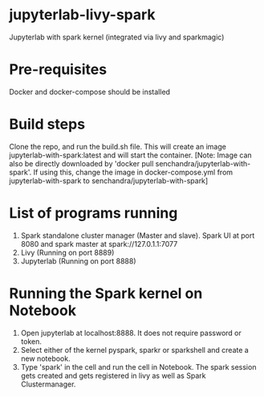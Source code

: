 # jupyterlab-livy-spark
Jupyterlab with spark kernel (integrated via livy and sparkmagic)

# Pre-requisites
Docker and docker-compose should be installed

# Build steps
Clone the repo, and run the build.sh file. This will create an image jupyterlab-with-spark:latest and will start the container.
[Note: Image can also be directly downloaded by 'docker pull senchandra/jupyterlab-with-spark'. If using this, change the image in docker-compose.yml from jupyterlab-with-spark to senchandra/jupyterlab-with-spark]

# List of programs running
1. Spark standalone cluster manager (Master and slave). Spark UI at port 8080 and spark master at spark://127.0.1.1:7077
2. Livy (Running on port 8889)
3. Jupyterlab (Running on port 8888)

# Running the Spark kernel on Notebook
1. Open jupyterlab at localhost:8888. It does not require password or token.
2. Select either of the kernel pyspark, sparkr or sparkshell and create a new notebook.
3. Type 'spark' in the cell and run the cell in Notebook. The spark session gets created and gets registered in livy as well as Spark Clustermanager.
